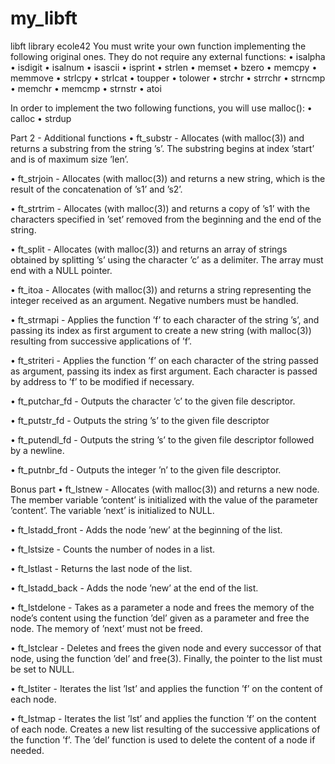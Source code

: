 # my_libft
libft library ecole42
You must write your own function implementing the following original ones. They do
not require any external functions:
• isalpha
• isdigit
• isalnum
• isascii
• isprint
• strlen
• memset
• bzero
• memcpy
• memmove
• strlcpy
• strlcat
• toupper
• tolower
• strchr
• strrchr
• strncmp
• memchr
• memcmp
• strnstr
• atoi

In order to implement the two following functions, you will use malloc():
• calloc
• strdup

 Part 2 - Additional functions
• ft_substr - Allocates (with malloc(3)) and returns a substring
from the string ’s’. The substring begins at index ’start’ and is of
maximum size ’len’.

• ft_strjoin - Allocates (with malloc(3)) and returns a new
string, which is the result of the concatenation
of ’s1’ and ’s2’.

• ft_strtrim - Allocates (with malloc(3)) and returns a copy of
’s1’ with the characters specified in ’set’ removed
from the beginning and the end of the string.

• ft_split - Allocates (with malloc(3)) and returns an array
of strings obtained by splitting ’s’ using the
character ’c’ as a delimiter. The array must end
with a NULL pointer.

• ft_itoa - Allocates (with malloc(3)) and returns a string
representing the integer received as an argument.
Negative numbers must be handled.

• ft_strmapi - Applies the function ’f’ to each character of the
string ’s’, and passing its index as first argument
to create a new string (with malloc(3)) resulting
from successive applications of ’f’.

• ft_striteri - Applies the function ’f’ on each character of
the string passed as argument, passing its index
as first argument. Each character is passed by
address to ’f’ to be modified if necessary.

• ft_putchar_fd - Outputs the character ’c’ to the given file
descriptor.

• ft_putstr_fd - Outputs the string ’s’ to the given file
descriptor

• ft_putendl_fd - Outputs the string ’s’ to the given file descriptor
followed by a newline.

• ft_putnbr_fd - Outputs the integer ’n’ to the given file
descriptor.

Bonus part
• ft_lstnew - Allocates (with malloc(3)) and returns a new node.
The member variable ’content’ is initialized with
the value of the parameter ’content’. The variable
’next’ is initialized to NULL.

• ft_lstadd_front - Adds the node ’new’ at the beginning of the list.

• ft_lstsize - Counts the number of nodes in a list.

• ft_lstlast - Returns the last node of the list.

• ft_lstadd_back - Adds the node ’new’ at the end of the list.

• ft_lstdelone - Takes as a parameter a node and frees the memory of
the node’s content using the function ’del’ given
as a parameter and free the node. The memory of
’next’ must not be freed.

• ft_lstclear - Deletes and frees the given node and every
successor of that node, using the function ’del’
and free(3).
Finally, the pointer to the list must be set to
NULL.

• ft_lstiter - Iterates the list ’lst’ and applies the function
’f’ on the content of each node.

• ft_lstmap - Iterates the list ’lst’ and applies the function
’f’ on the content of each node. Creates a new
list resulting of the successive applications of
the function ’f’. The ’del’ function is used to
delete the content of a node if needed.

